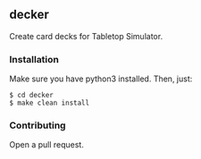 ## decker

Create card decks for Tabletop Simulator.

### Installation

Make sure you have python3 installed. Then, just:

```
$ cd decker
$ make clean install
```

### Contributing

Open a pull request.
